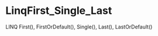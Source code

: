 LinqFirst_Single_Last
=====================

LINQ First(), FirstOrDefault(), Single(), Last(), LastOrDefault()
